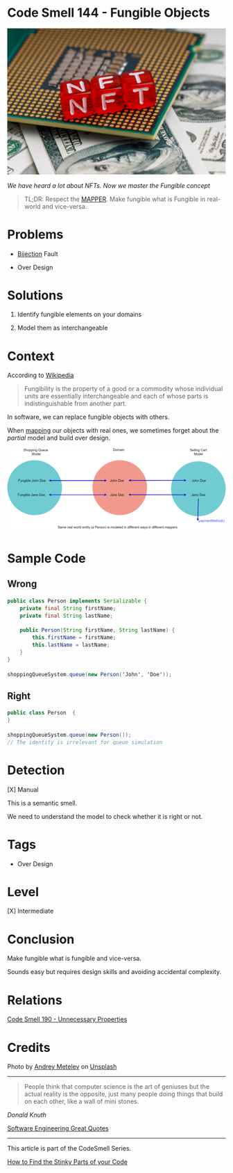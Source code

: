 # Code Smell 144 - Fungible Objects

![Code Smell 144 - Fungible Objects](Code%20Smell%20144%20-%20Fungible%20Objects.jpg)

*We have heard a lot about NFTs. Now we master the Fungible concept*

> TL;DR: Respect the [MAPPER](https://github.com/mcsee/Software-Design-Articles/tree/main/Articles/Theory/What%20is%20(wrong%20with)%20software/readme.md). Make fungible what is Fungible in real-world and vice-versa.

# Problems

- [Bijection](https://github.com/mcsee/Software-Design-Articles/tree/main/Articles/Theory/The%20One%20and%20Only%20Software%20Design%20Principle/readme.md) Fault

- Over Design

# Solutions

1. Identify fungible elements on your domains

2. Model them as interchangeable

# Context

According to [Wikipedia](https://en.wikipedia.org/wiki/Fungibility)

> Fungibility is the property of a good or a commodity whose individual units are essentially interchangeable and each of whose parts is indistinguishable from another part.

In software, we can replace fungible objects with others.

When [mapping](https://github.com/mcsee/Software-Design-Articles/tree/main/Articles/Theory/What%20is%20(wrong%20with)%20software/readme.md) our objects with real ones, we sometimes forget about the *partial* model and build over design. 

![Fungible Model](Fungible%20Model.png) 

# Sample Code

## Wrong

<!-- [Gist Url](https://gist.github.com/mcsee/3fc2c7089aa88088a73138ee6b62e675) -->

```java
public class Person implements Serializable {
    private final String firstName;
    private final String lastName;

    public Person(String firstName, String lastName) {
        this.firstName = firstName;
        this.lastName = lastName;
    }
}

shoppingQueueSystem.queue(new Person('John', 'Doe'));
```

## Right

<!-- [Gist Url](https://gist.github.com/mcsee/97a8fd4467d51b6769f7ba63210dddee) -->

```java
public class Person  { 
} 

shoppingQueueSystem.queue(new Person());
// The identity is irrelevant for queue simulation
```

# Detection

[X] Manual

This is a semantic smell.

We need to understand the model to check whether it is right or not.

# Tags

- Over Design

# Level

[X] Intermediate

# Conclusion

Make fungible what is fungible and vice-versa.

Sounds easy but requires design skills and avoiding accidental complexity.

# Relations

[Code Smell 190 - Unnecessary Properties](https://github.com/mcsee/Software-Design-Articles/tree/main/Articles/Code%20Smells/Code%20Smell%20190%20-%20Unnecessary%20Properties/readme.md)

# Credits

Photo by [Andrey Metelev](https://unsplash.com/@metelevan) on [Unsplash](https://unsplash.com/s/photos/nft)
  
* * *

> People think that computer science is the art of geniuses but the actual reality is the opposite, just many people doing things that build on each other, like a wall of mini stones.

_Donald Knuth_
 
[Software Engineering Great Quotes](https://github.com/mcsee/Software-Design-Articles/tree/main/Articles/Quotes/Software%20Engineering%20Great%20Quotes/readme.md)

* * *

This article is part of the CodeSmell Series.

[How to Find the Stinky Parts of your Code](https://github.com/mcsee/Software-Design-Articles/tree/main/Articles/Code%20Smells/How%20to%20Find%20the%20Stinky%20parts%20of%20your%20Code/readme.md)